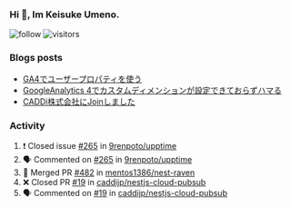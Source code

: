 ### Hi 👋, Im Keisuke Umeno.

<!--
**9renpoto/9renpoto** is a ✨ _special_ ✨ repository because its `README.md` (this file) appears on your GitHub profile.

Here are some ideas to get you started:

- 🔭 I’m currently working on ...
- 🌱 I’m currently learning ...
- 👯 I’m looking to collaborate on ...
- 🤔 I’m looking for help with ...
- 💬 Ask me about ...
- 📫 How to reach me: ...
- 😄 Pronouns: ...
- ⚡ Fun fact: ...
-->

![follow](https://img.shields.io/github/followers/9renpoto?label=Follow&style=social)
![visitors](https://komarev.com/ghpvc/?username=9renpoto&label=Profile%20views&color=0e75b6&style=flat)

### Blogs posts

<!-- BLOG-POST-LIST:START -->
- [GA4でユーザープロパティを使う](https://9renpoto.dev/2021/02/21/google-analytics-4-user-properties/)
- [GoogleAnalytics 4でカスタムディメンションが設定できておらずハマる](https://9renpoto.dev/2021/02/13/google-analytics-4/)
- [CADDi株式会社にJoinしました](https://9renpoto.dev/2020/12/05/join/)
<!-- BLOG-POST-LIST:END -->

### Activity

<!--START_SECTION:activity-->
1. ❗️ Closed issue [#265](https://github.com/9renpoto/upptime/issues/265) in [9renpoto/upptime](https://github.com/9renpoto/upptime)
2. 🗣 Commented on [#265](https://github.com/9renpoto/upptime/issues/265) in [9renpoto/upptime](https://github.com/9renpoto/upptime)
3. 🎉 Merged PR [#482](https://github.com/mentos1386/nest-raven/pull/482) in [mentos1386/nest-raven](https://github.com/mentos1386/nest-raven)
4. ❌ Closed PR [#19](https://github.com/caddijp/nestjs-cloud-pubsub/pull/19) in [caddijp/nestjs-cloud-pubsub](https://github.com/caddijp/nestjs-cloud-pubsub)
5. 🗣 Commented on [#19](https://github.com/caddijp/nestjs-cloud-pubsub/issues/19) in [caddijp/nestjs-cloud-pubsub](https://github.com/caddijp/nestjs-cloud-pubsub)
<!--END_SECTION:activity-->

<!--START_SECTION:waka-->
<!--END_SECTION:waka-->
